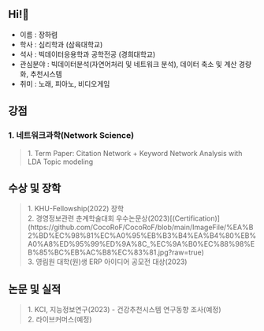 ## Hi!👋

- 이름 : 장하렴 </br>
- 학사 : 심리학과 (삼육대학교) </br>
- 석사 : 빅데이터응용학과 공학전공 (경희대학교) </br>
- 관심분야 : 빅데이터분석(자연어처리 및 네트워크 분석), 데이터 축소 및 계산 경량화, 추천시스템
- 취미 : 노래, 피아노, 비디오게임

## 강점
### 1. 네트워크과학(Network Science)
<blockquote>
  1. Term Paper: Citation Network + Keyword Network Analysis with LDA Topic modeling </br>

</blockquote>

## 수상 및 장학
<blockquote>
  1. KHU-Fellowship(2022) 장학 </br>
  2. 경영정보관련 춘계학술대회 우수논문상(2023)[(Certification)](https://github.com/CocoRoF/CocoRoF/blob/main/ImageFile/%EA%B2%BD%EC%98%81%EC%A0%95%EB%B3%B4%EA%B4%80%EB%A0%A8%ED%95%99%ED%9A%8C_%EC%9A%B0%EC%88%98%EB%85%BC%EB%AC%B8%EC%83%81.jpg?raw=true)</br>
  3. 영림원 대학(원)생 ERP 아이디어 공모전 대상(2023) </br>
</blockquote>

## 논문 및 실적
<blockquote>
  1. KCI, 지능정보연구(2023) - 건강추천시스템 연구동향 조사(예정) </br>
  2. 라이브커머스(예정)
</blockquote>

